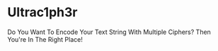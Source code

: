 # Ultrac1ph3r
Do You Want To Encode Your Text String With Multiple Ciphers? Then You're In The Right Place!
